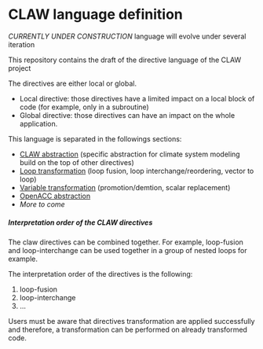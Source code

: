 # CLAW language definition

*CURRENTLY UNDER CONSTRUCTION* language will evolve under several iteration

This repository contains the draft of the directive language of the CLAW
project

The directives are either local or global.

* Local directive: those directives have a limited impact on a local block of
code (for example, only in a subroutine)
* Global directive: those directives can have an impact on the whole
application.


This language is separated in the followings sections:
* [CLAW abstraction](https://github.com/C2SM-RCM/claw-definition/blob/master/definition/claw-abstraction.md) (specific abstraction for climate system modeling build
  on the top of other directives)
* [Loop transformation](https://github.com/C2SM-RCM/claw-definition/blob/master/definition/loop-transform.md) (loop fusion, loop interchange/reordering, vector to loop)
* [Variable transformation](https://github.com/C2SM-RCM/claw-definition/blob/master/definition/var-transform.md) (promotion/demtion, scalar replacement)
* [OpenACC abstraction](https://github.com/C2SM-RCM/claw-definition/blob/master/definition/openacc-abstraction.md)
* *More to come*


##### Interpretation order of the CLAW directives
The claw directives can be combined together. For example, loop-fusion and
loop-interchange can be used together in a group of nested loops for example.

The interpretation order of the directives is the following:

1. loop-fusion
2. loop-interchange
3. ...

<!--- TODO Add directives in correct order --->

Users must be aware that directives transformation are applied successfully and
therefore, a transformation can be performed on already transformed code.
